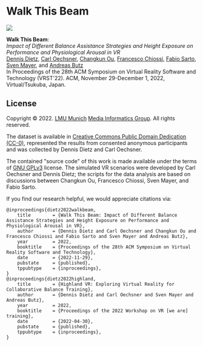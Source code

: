 # Walk This Beam

![](./assets/teaser.png)

**Walk This Beam**:<br/>
_Impact of Different Balance Assistance Strategies and Height Exposure on Performance and Physiological Arousal in VR_<br/>
[Dennis Dietz](http://www.medien.ifi.lmu.de/team/dennis.dietz/), [Carl Oechsner](http://www.medien.ifi.lmu.de/team/carl.oechsner/), [Changkun Ou](https://changkun.de), [Francesco Chiossi](um.informatik.uni-muenchen.de/personen/mitarbeiter/chiossi/index.html), [Fabio Sarto](https://scholar.google.com/citations?user=Qu12gxwAAAAJ), [Sven Mayer](https://sven-mayer.com/), and [Andreas Butz](http://butz.org)<br/>
In Proceedings of the 28th ACM Symposium on Virtual Reality Software and Technology (VRST'22). ACM, November 29-December 1, 2022, Virtual/Tsukuba, Japan.

## License

Copyright &copy; 2022. [LMU Munich](https://lmu.de) [Media Informatics Group](https://www.medien.ifi.lmu.de/). All rights reserved.

The dataset is available in [Creative Commons Public Domain Dedication (CC-0)](https://creativecommons.org/share-your-work/public-domain/cc0/), represented the results from consented anonymous participants and was collected by Dennis Dietz and Carl Oechsner.

The contained "source code" of this work is made available under the terms of [GNU GPLv3](./LICENSE) license. The simulated VR scenarios were developed by Carl Oechsner and  Dennis Dietz; the scripts for the data analysis are based on discussions between Changkun Ou, Francesco Chiossi, Sven Mayer, and Fabio Sarto.

If you find our research helpful, we would appreciate citations via:

```
@inproceedings{dietz2022walkbeam,
	title        = {Walk This Beam: Impact of Different Balance Assistance Strategies and Height Exposure on Performance and Physiological Arousal in VR},
	author       = {Dennis Dietz and Carl Oechsner and Changkun Ou and Francesco Chiossi and Fabio Sarto and Sven Mayer and Andreas Butz},
	year         = 2022,
	booktitle    = {Proceedings of the 28th ACM Symposium on Virtual Reality Software and Technology},
	date         = {2022-11-29},
	pubstate     = {published},
	tppubtype    = {inproceedings},
}
@inproceedings{dietz2022highland,
	title        = {Highland VR: Exploring Virtual Reality for Collaborative Balance Training},
	author       = {Dennis Dietz and Carl Oechsner and Sven Mayer and Andreas Butz},
	year         = 2022,
	booktitle    = {Proceedings of the 2022 Workshop on VR [we are] training},
	date         = {2022-04-30},
	pubstate     = {published},
	tppubtype    = {inproceedings},
}
```